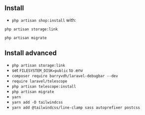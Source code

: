 ## Install

- `php artisan shop:install` with:

`php artisan storage:link`

`php artisan migrate`

## Install advanced

- `php artisan storage:link`
- set `FILESYSTEM_DISK=public` to .env
- `composer require barryvdh/laravel-debugbar --dev`
- `require laravel/telescope`
- `php artisan telescope:install`
- `php artisan migrate`
- `yarn`
- `yarn add -D tailwindcss`
- `yarn add @tailwindcss/line-clamp sass autoprefixer postcss`


